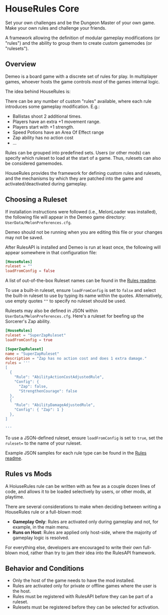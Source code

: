 # HouseRules Core


Set your own challenges and be the Dungeon Master of your own game. Make your own rules and challenge your friends.

A framework allowing the definition of modular gameplay modifications (or
"rules") and the ability to group them to create custom gamemodes (or
"rulesets").

## Overview

Demeo is a board game with a discrete set of rules for play.
In multiplayer games, whoever hosts the game controls _most_ of the games internal logic.

The idea behind HouseRules is:

There can be any number of custom "rules" available, where each rule introduces
some gameplay modification. E.g.:
- Ballistas shoot 2 additional times.
- Players have an extra +1 movement range.
- Players start with +1 strength.
- Speed Potions have an Area Of Effect range
- Zap ability has no action cost
- ...

Rules can be grouped into predefined sets.  Users (or other mods) can specify
which ruleset to load at the start of a game.  Thus, rulesets can also be
considered gamemodes.

HouseRules provides the framework for defining custom rules and rulesets, and the
mechanisms by which they are patched into the game and activated/deactivated
during gameplay.

## Choosing a Ruleset

If installation instructions were followed (i.e., MelonLoader was installed),
the following file will appear in the Demeo game directory:
`UserData/MelonPreferences.cfg`.

Demeo should not be running when you are editing this file or your changes may not be saved.

After RulesAPI is installed and Demeo is run at least once, the following will
appear somewhere in that configuration file:

```toml
[HouseRules]
ruleset = ""
loadFromConfig = false
```

A list of out-of-the-box Ruleset names can be found in the
[Rules readme](../HouseRules_Essentials/README.md).

To use a built-in ruleset, ensure `loadFromConfig` is set to `false` and select the built-in ruleset to use by typing its name within the quotes.
Alternatively, use empty quotes `""` to specify no ruleset should be used.

Rulesets may also be defined in JSON within `UserData/MelonPreferences.cfg`. Here's a ruleset for beefing up the Sorcerer's Zap ability.

```toml
[HouseRules]
ruleset = "SuperZapRuleset"
loadFromConfig = true

[SuperZapRuleset]
name = "SuperZapRuleset"
description = "Zap has no action cost and does 1 extra damage."
rules = '''
[
  {
    "Rule": "AbilityActionCostAdjustedRule",
    "Config": {
      "Zap": false,
      "StrengthenCourage": false
  },
  {
    "Rule": "AbilityDamageAdjustedRule",
    "Config": { "Zap": 1 }
  },
]

'''
```
To use a JSON-defined ruleset, ensure `loadFromConfig` is set to `true`, set the `ruleset=` to the name of your ruleset. 

Example JSON samples for each rule type can be found in the 
[Rules readme](../HouseRules_Essentials/README.md).

## Rules vs Mods

A HoiuseRules rule can be written with as few as a couple dozen lines of code,
and allows it to be loaded selectively by users, or other mods, at playtime.

There are several considerations to make when deciding between writing a
HouseRules rule or a full-blown mod:
- **Gameplay Only**: Rules are activated only during gameplay and not, for
  example, in the main menu.
- **Runs on Host**: Rules are applied only host-side, where the majority of
  gameplay logic is resolved.

For everything else, developers are encouraged to write their own full-blown
mod, rather than try to jam their idea into the RulesAPI framework. 

## Behavior and Conditions

- Only the host of the game needs to have the mod installed.
- Rules are activated only for private or offline games where the user is the host.
- Rules must be registered with RulesAPI before they can be part of a ruleset.
- Rulesets must be registered before they can be selected for activation.
